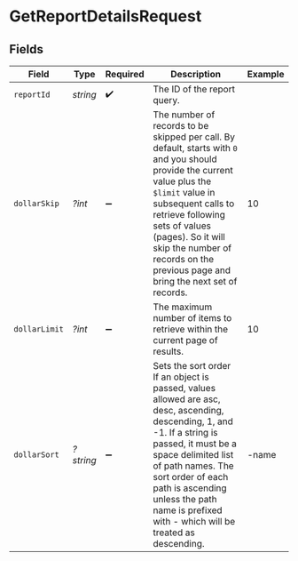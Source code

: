 # GetReportDetailsRequest


## Fields

| Field                                                                                                                                                                                                                                                                                                      | Type                                                                                                                                                                                                                                                                                                       | Required                                                                                                                                                                                                                                                                                                   | Description                                                                                                                                                                                                                                                                                                | Example                                                                                                                                                                                                                                                                                                    |
| ---------------------------------------------------------------------------------------------------------------------------------------------------------------------------------------------------------------------------------------------------------------------------------------------------------- | ---------------------------------------------------------------------------------------------------------------------------------------------------------------------------------------------------------------------------------------------------------------------------------------------------------- | ---------------------------------------------------------------------------------------------------------------------------------------------------------------------------------------------------------------------------------------------------------------------------------------------------------- | ---------------------------------------------------------------------------------------------------------------------------------------------------------------------------------------------------------------------------------------------------------------------------------------------------------- | ---------------------------------------------------------------------------------------------------------------------------------------------------------------------------------------------------------------------------------------------------------------------------------------------------------- |
| `reportId`                                                                                                                                                                                                                                                                                                 | *string*                                                                                                                                                                                                                                                                                                   | :heavy_check_mark:                                                                                                                                                                                                                                                                                         | The ID of the report query.                                                                                                                                                                                                                                                                                |                                                                                                                                                                                                                                                                                                            |
| `dollarSkip`                                                                                                                                                                                                                                                                                               | *?int*                                                                                                                                                                                                                                                                                                     | :heavy_minus_sign:                                                                                                                                                                                                                                                                                         | The number of records to be skipped per call. By default, starts with `0` and you should provide the current value plus the `$limit` value in subsequent calls to retrieve following sets of values (pages). So it will skip the number of records on the previous page and bring the next set of records. | 10                                                                                                                                                                                                                                                                                                         |
| `dollarLimit`                                                                                                                                                                                                                                                                                              | *?int*                                                                                                                                                                                                                                                                                                     | :heavy_minus_sign:                                                                                                                                                                                                                                                                                         | The maximum number of items to retrieve within the current page of results.                                                                                                                                                                                                                                | 10                                                                                                                                                                                                                                                                                                         |
| `dollarSort`                                                                                                                                                                                                                                                                                               | *?string*                                                                                                                                                                                                                                                                                                  | :heavy_minus_sign:                                                                                                                                                                                                                                                                                         | Sets the sort order If an object is passed, values allowed are asc, desc, ascending, descending, 1, and -1. If a string is passed, it must be a space delimited list of path names. The sort order of each path is ascending unless the path name is prefixed with - which will be treated as descending.  | -name                                                                                                                                                                                                                                                                                                      |